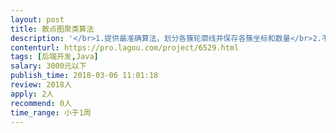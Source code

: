 ```yaml
---                
layout: post       
title: 散点图聚类算法           
description: '</br>1.提供最准确算法，划分各簇轮廓线并保存各簇坐标和数量</br>2.不同图形需同一算法计算</br>3.算法运行时间不得超过1s</br>4.可明确找出各簇位置及聚集区域，并准确找出两簇之间离散区域的临界线</br>5.簇的个数需算法得出（1到4簇）</br>'     
contenturl: https://pro.lagou.com/project/6529.html      
tags: [后端开发,Java]            
salary: 3000元以下          
publish_time: 2018-03-06 11:01:18         
review: 2018人                   
apply: 2人                   
recommend: 0人                   
time_range: 小于1周              
---                 
```

